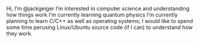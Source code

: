 Hi, I’m @jackgeiger
I’m interested in computer science and understanding how things work
I’m currently learning quantum physics
I’m currently planning to learn C/C++ as well as operating systems; I would like to spend some time perusing Linux/Ubuntu source code (if I can) to understand how they work.

<!---
jackgeiger/jackgeiger is a ✨ special ✨ repository because its `README.md` (this file) appears on your GitHub profile.
You can click the Preview link to take a look at your changes.
--->
